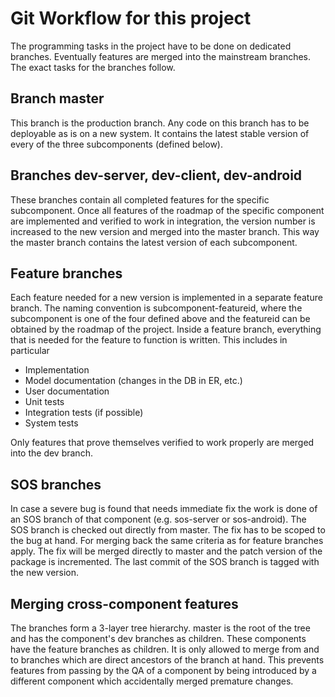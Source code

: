 # Git Workflow for this project

The programming tasks in the project have to be done on dedicated branches.
Eventually features are merged into the mainstream branches. The exact tasks for
the branches follow.

## Branch master
This branch is the production branch. Any code on this branch has to be
deployable as is on a new system. It contains the latest stable version of every
of the three subcomponents (defined below).

## Branches dev-server, dev-client, dev-android
These branches contain all completed features for the specific subcomponent.
Once all features of the roadmap of the specific component are implemented and
verified to work in integration, the version number is increased to the new
version and merged into the master branch. This way the master branch contains
the latest version of each subcomponent.

## Feature branches
Each feature needed for a new version is implemented in a separate feature
branch. The naming convention is subcomponent-featureid, where the subcomponent
is one of the four defined above and the featureid can be obtained by the
roadmap of the project.
Inside a feature branch, everything that is needed for the feature to function
is written. This includes in particular

* Implementation
* Model documentation (changes in the DB in ER, etc.)
* User documentation
* Unit tests
* Integration tests (if possible)
* System tests

Only features that prove themselves verified to work properly are merged into
the dev branch.

## SOS branches
In case a severe bug is found that needs immediate fix the work is done of an
SOS branch of that component (e.g. sos-server or sos-android). The SOS branch
is checked out directly from master.
The fix has to be scoped to the bug at hand. For merging back the same criteria
as for feature branches apply. The fix will be merged directly to master and
the patch version of the package is incremented. The last commit of the SOS
branch is tagged with the new version.

## Merging cross-component features
The branches form a 3-layer tree hierarchy. master is the root of the tree and
has the component's dev branches as children. These components have the feature
branches as children.
It is only allowed to merge from and to branches which are direct ancestors of
the branch at hand. This prevents features from passing by the QA of a component
by being introduced by a different component which accidentally merged premature
changes.
